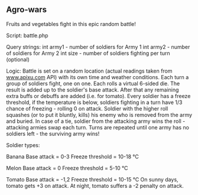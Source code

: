 Agro-wars
---------
Fruits and vegetables fight in this epic random battle!

Script: battle.php

Query strings:
int army1 - number of soldiers for Army 1
int army2 - number of soldiers for Army 2
int size - number of soldiers fighting per turn (optional)

Logic:
Battle is set on a random location (actual readings taken from www.apixu.com API) with its own time and weather conditions.
Each turn a group of soldiers fight, one on one. Each rolls a virtual 6-sided die. The result is added up to the soldier's base attack.
After that any remaining extra buffs or debuffs are added (i.e. for tomato).
Every soldier has a freeze threshold, if the temperature is below, soldiers fighting in a turn have 1/3 chance of freezing - rolling 0 on attack.
Soldier with the higher roll squashes (or to put it bluntly, kills) his enemy who is removed from the army and buried.
In case of a tie, soldier from the attacking army wins the roll - attacking armies swap each turn.
Turns are repeated until one army has no soldiers left - the surviving army wins!



Soldier types:

Banana
Base attack = 0-3
Freeze threshold = 10-18 °C

Melon
Base attack = 0
Freeze threshold = 5-10 °C

Tomato
Base attack = -1,2
Freeze threshold = 10-15 °C
On sunny days, tomato gets +3 on attack.
At night, tomato suffers a -2 penalty on attack.
